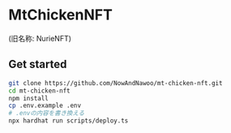# MtChickenNFT

(旧名称: NurieNFT)

## Get started

```sh
git clone https://github.com/NowAndNawoo/mt-chicken-nft.git
cd mt-chicken-nft
npm install
cp .env.example .env
# .envの内容を書き換える
npx hardhat run scripts/deploy.ts
```
